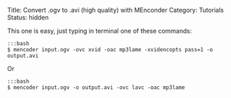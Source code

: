 Title: Convert .ogv to .avi (high quality) with MEnconder
Category: Tutorials
Status: hidden

This one is easy, just typing in terminal one of these commands:

    :::bash
    $ mencoder input.ogv -ovc xvid -oac mp3lame -xvidencopts pass=1 -o output.avi

Or

    :::bash
    $ mencoder input.ogv -o output.avi -ovc lavc -oac mp3lame